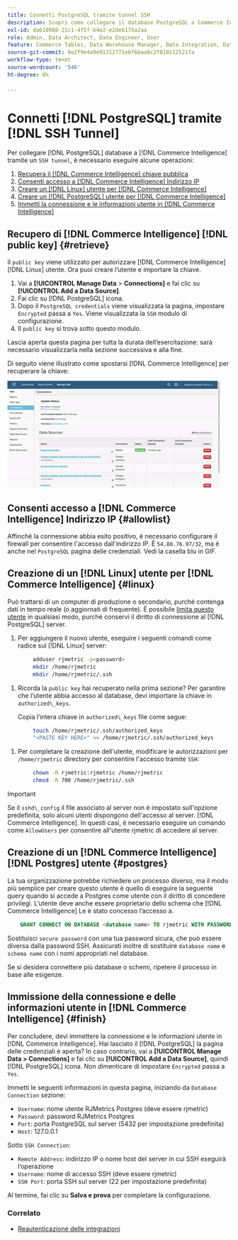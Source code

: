```yaml
---
title: Connetti PostgreSQL tramite tunnel SSH
description: Scopri come collegare il database PostgreSQL a Commerce Intelligence tramite un tunnel SSH.
exl-id: da610988-21c1-4f5f-b4e2-e2deb175a2aa
role: Admin, Data Architect, Data Engineer, User
feature: Commerce Tables, Data Warehouse Manager, Data Integration, Data Import/Export, SQL Report Builder
source-git-commit: 6e2f9e4a9e91212771e6f6baa8c2f8101125217a
workflow-type: tm+mt
source-wordcount: '546'
ht-degree: 0%

---
```


# Connetti [!DNL PostgreSQL] tramite [!DNL SSH Tunnel]

Per collegare [!DNL PostgreSQL] database a [!DNL Commerce Intelligence] tramite un `SSH tunnel`, è necessario eseguire alcune operazioni:

1. [Recupera il [!DNL Commerce Intelligence] chiave pubblica](#retrieve)
1. [Consenti accesso a [!DNL Commerce Intelligence] Indirizzo IP](#allowlist)
1. [Creare un [!DNL Linux] utente per [!DNL Commerce Intelligence]](#linux)
1. [Creare un [!DNL PostgreSQL] utente per [!DNL Commerce Intelligence]](#postgres)
1. [Immetti la connessione e le informazioni utente in [!DNL Commerce Intelligence]](#finish)

## Recupero di [!DNL Commerce Intelligence] [!DNL public key] {#retrieve}

Il `public key` viene utilizzato per autorizzare [!DNL Commerce Intelligence] [!DNL Linux] utente. Ora puoi creare l’utente e importare la chiave.

1. Vai a **[!UICONTROL Manage Data** > **Connections]** e fai clic su **[!UICONTROL Add a Data Source]**.
1. Fai clic su [!DNL PostgreSQL] icona.
1. Dopo il `PostgreSQL credentials` viene visualizzata la pagina, impostare `Encrypted` passa a `Yes`. Viene visualizzata la `SSH` modulo di configurazione.
1. Il `public key` si trova sotto questo modulo.

Lascia aperta questa pagina per tutta la durata dell’esercitazione: sarà necessario visualizzarla nella sezione successiva e alla fine.

Di seguito viene illustrato come spostarsi [!DNL Commerce Intelligence] per recuperare la chiave:

![Recupero della chiave pubblica RJMetrics](../../../assets/get-mbi-public-key.gif)

## Consenti accesso a [!DNL Commerce Intelligence] Indirizzo IP {#allowlist}

Affinché la connessione abbia esito positivo, è necessario configurare il firewall per consentire l&#39;accesso dall&#39;indirizzo IP. È `54.88.76.97/32`, ma è anche nel `PostgreSQL` pagina delle credenziali. Vedi la casella blu in GIF.

## Creazione di un [!DNL Linux] utente per [!DNL Commerce Intelligence] {#linux}

Può trattarsi di un computer di produzione o secondario, purché contenga dati in tempo reale (o aggiornati di frequente). È possibile [limita questo utente](../../../administrator/account-management/restrict-db-access.md) in qualsiasi modo, purché conservi il diritto di connessione al [!DNL PostgreSQL] server.

1. Per aggiungere il nuovo utente, eseguire i seguenti comandi come radice sul [!DNL Linux] server:

```bash
        adduser rjmetric -p<password>
        mkdir /home/rjmetric
        mkdir /home/rjmetric/.ssh
```

1. Ricorda la `public key` hai recuperato nella prima sezione? Per garantire che l’utente abbia accesso al database, devi importare la chiave in `authorized\_keys`.

   Copia l’intera chiave in `authorized\_keys` file come segue:

```bash
        touch /home/rjmetric/.ssh/authorized_keys
        "<PASTE KEY HERE>" >> /home/rjmetric/.ssh/authorized_keys
```

1. Per completare la creazione dell&#39;utente, modificare le autorizzazioni per `/home/rjmetric` directory per consentire l&#39;accesso tramite `SSH`:

```bash
        chown -R rjmetric:rjmetric /home/rjmetric
        chmod -R 700 /home/rjmetric/.ssh
```

>[!IMPORTANT]
>
>Se il `sshd\_config` il file associato al server non è impostato sull&#39;opzione predefinita, solo alcuni utenti dispongono dell&#39;accesso al server. [!DNL Commerce Intelligence]. In questi casi, è necessario eseguire un comando come `AllowUsers` per consentire all&#39;utente rjmetric di accedere al server.

## Creazione di un [!DNL Commerce Intelligence] [!DNL Postgres] utente {#postgres}

La tua organizzazione potrebbe richiedere un processo diverso, ma il modo più semplice per creare questo utente è quello di eseguire la seguente query quando si accede a Postgres come utente con il diritto di concedere privilegi. L’utente deve anche essere proprietario dello schema che [!DNL Commerce Intelligence] Le è stato concesso l’accesso a.

```sql
    GRANT CONNECT ON DATABASE <database name> TO rjmetric WITH PASSWORD <secure password>;GRANT USAGE ON SCHEMA <schema name> TO rjmetric;GRANT SELECT ON ALL TABLES IN SCHEMA <schema name> TO rjmetric;ALTER DEFAULT PRIVILEGES IN SCHEMA <schema name> GRANT SELECT ON TABLES TO rjmetric;
```

Sostituisci `secure password` con una tua password sicura, che può essere diversa dalla password SSH. Assicurati inoltre di sostituire `database name` e `schema name` con i nomi appropriati nel database.

Se si desidera connettere più database o schemi, ripetere il processo in base alle esigenze.

## Immissione della connessione e delle informazioni utente in [!DNL Commerce Intelligence] {#finish}

Per concludere, devi immettere la connessione e le informazioni utente in [!DNL Commerce Intelligence]. Hai lasciato il [!DNL PostgreSQL] la pagina delle credenziali è aperta? In caso contrario, vai a **[!UICONTROL Manage Data > Connections]** e fai clic su **[!UICONTROL Add a Data Source]**, quindi [!DNL PostgreSQL] icona. Non dimenticare di impostare `Encrypted` passa a `Yes`.

Immetti le seguenti informazioni in questa pagina, iniziando da `Database Connection` sezione:

* `Username`: nome utente RJMetrics Postgres (deve essere rjmetric)
* `Password`: password RJMetrics Postgres
* `Port`: porta PostgreSQL sul server (5432 per impostazione predefinita)
* `Host`: 127.0.0.1

Sotto `SSH Connection`:

* `Remote Address`: indirizzo IP o nome host del server in cui SSH eseguirà l’operazione
* `Username`: nome di accesso SSH (deve essere rjmetric)
* `SSH Port`: porta SSH sul server (22 per impostazione predefinita)

Al termine, fai clic su **Salva e prova** per completare la configurazione.

### Correlato

* [Reautenticazione delle integrazioni](https://experienceleague.adobe.com/docs/commerce-knowledge-base/kb/how-to/mbi-reauthenticating-integrations.html)
